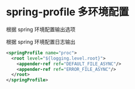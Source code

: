 
# spring-profile 多环境配置

根据 spring 环境配置输出选项

根据 spring 环境配置日志输出
```xml
<springProfile name="proc">
  <root level="${logging.level.root}">
    <appender-ref ref="DEFAULT_FILE_ASYNC"/>
    <appender-ref ref="ERROR_FILE_ASYNC"/>
  </root>
</springProfile>
```
